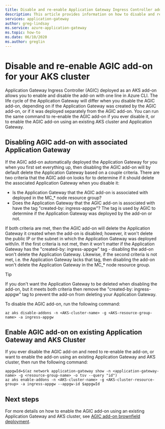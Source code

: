```yaml
---
title: Disable and re-enable Application Gateway Ingress Controller add-on for Azure Kubernetes Service cluster
description: This article provides information on how to disable and re-enable the AGIC add-on for your AKS cluster
services: application-gateway
author: greg-lindsay
ms.service: azure-application-gateway
ms.topic: how-to
ms.date: 06/10/2020
ms.author: greglin
---
```


# Disable and re-enable AGIC add-on for your AKS cluster
Application Gateway Ingress Controller (AGIC) deployed as an AKS add-on allows you to enable and disable the add-on with one line in Azure CLI. The life cycle of the Application Gateway will differ when you disable the AGIC add-on, depending on if the Application Gateway was created by the AGIC add-on, or if it was deployed separately from the AGIC add-on. You can run the same command to re-enable the AGIC add-on if you ever disable it, or to enable the AGIC add-on using an existing AKS cluster and Application Gateway.

## Disabling AGIC add-on with associated Application Gateway 
If the AGIC add-on automatically deployed the Application Gateway for you when you first set everything up, then disabling the AGIC add-on will by default delete the Application Gateway based on a couple criteria. There are two criteria that the AGIC add-on looks for to determine if it should delete the associated Application Gateway when you disable it:
- Is the Application Gateway that the AGIC add-on is associated with deployed in the MC_* node resource group? 
- Does the Application Gateway that the AGIC add-on is associated with have the tag "created-by: ingress-appgw"? The tag is used by AGIC to determine if the Application Gateway was deployed by the add-on or not. 

If both criteria are met, then the AGIC add-on will delete the Application Gateway it created when the add-on is disabled; however, it won't delete the public IP or the subnet in which the Application Gateway was deployed with/in. If the first criteria is not met, then it won't matter if the Application Gateway has the "created-by: ingress-appgw" tag - disabling the add-on won't delete the Application Gateway. Likewise, if the second criteria is not met, i.e. the Application Gateway lacks that tag, then disabling the add-on won't delete the Application Gateway in the MC_* node resource group. 

> [!TIP] 
> If you don't want the Application Gateway to be deleted when disabling the add-on, but it meets both criteria then remove the "created-by: ingress-appgw" tag to prevent the add-on from deleting your Application Gateway. 

To disable the AGIC add-on, run the following command: 
```azurecli-interactive
az aks disable-addons -n <AKS-cluster-name> -g <AKS-resource-group-name> -a ingress-appgw 
```

## Enable AGIC add-on on existing Application Gateway and AKS Cluster
If you ever disable the AGIC add-on and need to re-enable the add-on, or want to enable the add-on using an existing Application Gateway and AKS cluster, then run the following command:

```azurecli-interactive
appgwId=$(az network application-gateway show -n <application-gateway-name> -g <resource-group-name> -o tsv --query "id") 
az aks enable-addons -n <AKS-cluster-name> -g <AKS-cluster-resource-group> -a ingress-appgw --appgw-id $appgwId
```

## Next steps
For more details on how to enable the AGIC add-on using an existing Application Gateway and AKS cluster, see [AGIC add-on brownfield deployment](tutorial-ingress-controller-add-on-existing.md).